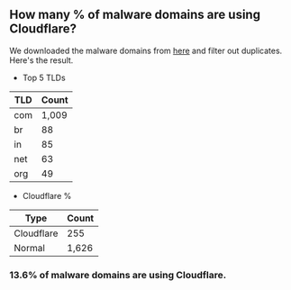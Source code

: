 ## How many % of malware domains are using Cloudflare?


We downloaded the malware domains from [here](https://urlhaus.abuse.ch) and filter out duplicates.
Here's the result.


[//]: # (start replacement)


- Top 5 TLDs

| TLD | Count |
| --- | --- |
| com | 1,009 |
| br | 88 |
| in | 85 |
| net | 63 |
| org | 49 |


- Cloudflare %

| Type | Count |
| --- | --- |
| Cloudflare | 255 |
| Normal | 1,626 |


### 13.6% of malware domains are using Cloudflare.